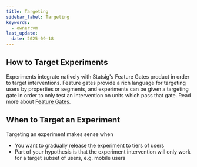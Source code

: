 ```yaml
---
title: Targeting
sidebar_label: Targeting
keywords:
  - owner:vm
last_update:
  date: 2025-09-18
---
```


## How to Target Experiments

Experiments integrate natively with Statsig's Feature Gates product in order to target interventions. Feature gates provide a rich language for targeting users by properties or segments, and experiments can be given a targeting gate in order to only test an intervention on units which pass that gate. Read more about [Feature Gates](/feature-flags/overview).

## When to Target an Experiment

Targeting an experiment makes sense when

- You want to gradually release the experiment to tiers of users
- Part of your hypothesis is that the experiment intervention will only work for a target subset of users, e.g. mobile users
